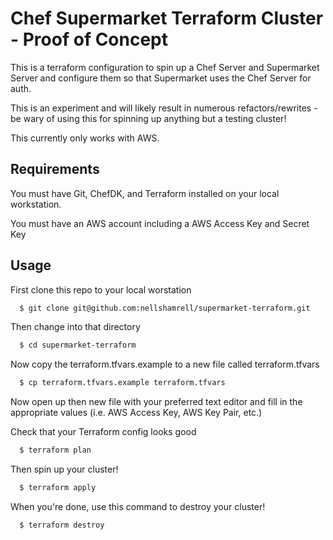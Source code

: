 # Chef Supermarket Terraform Cluster - Proof of Concept

This is a terraform configuration to spin up a Chef Server and Supermarket Server and configure them so that Supermarket uses the Chef Server for auth.

This is an experiment and will likely result in numerous refactors/rewrites - be wary of using this for spinning up anything but a testing cluster!

This currently only works with AWS.

## Requirements
You must have Git, ChefDK, and Terraform installed on your local workstation.

You must have an AWS account including a AWS Access Key and Secret Key

## Usage

First clone this repo to your local worstation

```bash
  $ git clone git@github.com:nellshamrell/supermarket-terraform.git
```

Then change into that directory

```bash
  $ cd supermarket-terraform
```

Now copy the terraform.tfvars.example to a new file called terraform.tfvars

```bash
  $ cp terraform.tfvars.example terraform.tfvars
```

Now open up then new file with your preferred text editor and fill in the appropriate values (i.e. AWS Access Key, AWS Key Pair, etc.)

Check that your Terraform config looks good

```bash
  $ terraform plan
```

Then spin up your cluster!

```bash
  $ terraform apply
```

When you're done, use this command to destroy your cluster!

```bash
  $ terraform destroy
```

